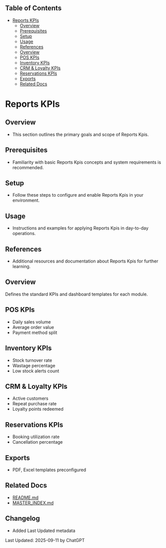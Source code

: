 <!-- START doctoc generated TOC please keep comment here to allow auto update -->
<!-- DON'T EDIT THIS SECTION, INSTEAD RE-RUN doctoc TO UPDATE -->
## Table of Contents

- [Reports KPIs](#reports-kpis)
  - [Overview](#overview)
  - [Prerequisites](#prerequisites)
  - [Setup](#setup)
  - [Usage](#usage)
  - [References](#references)
  - [Overview](#overview-1)
  - [POS KPIs](#pos-kpis)
  - [Inventory KPIs](#inventory-kpis)
  - [CRM & Loyalty KPIs](#crm--loyalty-kpis)
  - [Reservations KPIs](#reservations-kpis)
  - [Exports](#exports)
  - [Related Docs](#related-docs)

<!-- END doctoc generated TOC please keep comment here to allow auto update -->

# Reports KPIs

## Overview
- This section outlines the primary goals and scope of Reports Kpis.

## Prerequisites
- Familiarity with basic Reports Kpis concepts and system requirements is recommended.

## Setup
- Follow these steps to configure and enable Reports Kpis in your environment.

## Usage
- Instructions and examples for applying Reports Kpis in day-to-day operations.

## References
- Additional resources and documentation about Reports Kpis for further learning.


## Overview
Defines the standard KPIs and dashboard templates for each module.

## POS KPIs
- Daily sales volume
- Average order value
- Payment method split

## Inventory KPIs
- Stock turnover rate
- Wastage percentage
- Low stock alerts count

## CRM & Loyalty KPIs
- Active customers
- Repeat purchase rate
- Loyalty points redeemed

## Reservations KPIs
- Booking utilization rate
- Cancellation percentage

## Exports
- PDF, Excel templates preconfigured

## Related Docs
- [README.md](README.md)
- [MASTER_INDEX.md](MASTER_INDEX.md)


## Changelog
- Added Last Updated metadata

Last Updated: 2025-09-11 by ChatGPT

